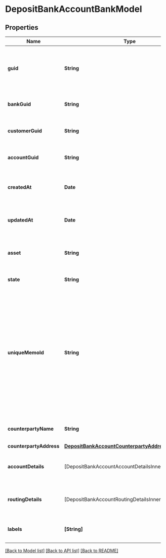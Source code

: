 # DepositBankAccountBankModel

## Properties
Name | Type | Description | Notes
------------ | ------------- | ------------- | -------------
**guid** | **String** | Auto-generated unique identifier for the identity verification. | [optional] 
**bankGuid** | **String** | The address&#39; bank identifier. | [optional] 
**customerGuid** | **String** | The address&#39; customer identifier. | [optional] 
**accountGuid** | **String** | The address&#39; account identifier. | [optional] 
**createdAt** | **Date** | ISO8601 datetime the record was created at. | [optional] 
**updatedAt** | **Date** | ISO8601 datetime the record was last updated at. | [optional] 
**asset** | **String** | The asset the transfer is related to, e.g., USD. | [optional] 
**state** | **String** | The state of the address. | [optional] 
**uniqueMemoId** | **String** | The unique memo identifier for the address. This is used to identify the recipient when sending funds to the account. This value MUST be included in all wire transfers to this account. | [optional] 
**counterpartyName** | **String** | The name of the account holder. | [optional] 
**counterpartyAddress** | [**DepositBankAccountCounterpartyAddressBankModel**](DepositBankAccountCounterpartyAddressBankModel.md) |  | [optional] 
**accountDetails** | [DepositBankAccountAccountDetailsInnerBankModel] | The account details for the bank account. | [optional] 
**routingDetails** | [DepositBankAccountRoutingDetailsInnerBankModel] | The account details for the bank account. | [optional] 
**labels** | **[String]** | The labels associated with the address. | [optional] 

[[Back to Model list]](../README.md#documentation-for-models) [[Back to API list]](../README.md#documentation-for-api-endpoints) [[Back to README]](../README.md)


